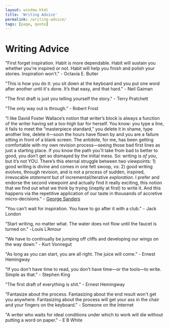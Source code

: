 ```yaml
---
layout: window.html
title: 'Writing Advice'
permalink: /writing-advice/
tags: [page, quote]
---
```


# Writing Advice

"First forget inspiration. Habit is more dependable. Habit will sustain you whether you're inspired or not. Habit will help you finish and polish your stories. Inspiration won't." - Octavia E. Butler

"This is how you do it: you sit down at the keyboard and you put one word after another until it's done. It’s that easy, and that hard." - Neil Gaiman

"The first draft is just you telling yourself the story." - Terry Pratchett

"The only way out is through." - Robert Frost

"I like David Foster Wallace’s notion that writer’s block is always a function of the writer having set a too-high bar for herself. You know: you type a line, it fails to meet the “masterpiece standard,” you delete it in shame, type another line, delete it—soon the hours have flown by and you are a failure sitting in front of a blank screen. The antidote, for me, has been getting comfortable with my own revision process—seeing those bad first lines as just a starting place. If you know the path you’ll take from bad to better to good, you don’t get so dismayed by the initial mess. So: writing is *of you*, but it’s not YOU. There’s this eternal struggle between two viewpoints: 1) good writing is divine and comes in one felt swoop, vs: 2) good writing evolves, through revision, and is not a process of sudden, inspired, irrevocable *statement* but of incremental/iterative *exploration*. I prefer and endorse the second viewpoint and actually find it really exciting, this notion that we find out what we think by trying (ineptly at first) to write it. And this happens via the repetitive application of our taste in thousands of accretive micro-decisions." - [George Sanders](https://lithub.com/george-saunders-on-the-best-writing-advice-hes-received/)

"You can’t wait for inspiration. You have to go after it with a club." -  Jack London

"Start writing, no matter what. The water does not flow until the faucet is turned on." - Louis L’Amour

"We have to continually be jumping off cliffs and developing our wings on the way down." - Kurt Vonnegut

"As long as you can start, you are all right. The juice will come." - Ernest Hemingway

"If you don't have time to read, you don't have time—or the tools—to write. Simple as that." - Stephen King

"The first draft of everything is shit." - Ernest Hemingway

"Fantasize about the process. Fantasizing about the end result won't get you anywhere. Fantasizing about the process will get your ass in the chair and your fingers on the keyboard." - Someone on the Internet

"A writer who waits for ideal conditions under which to work will die without putting a word on paper." - E B White